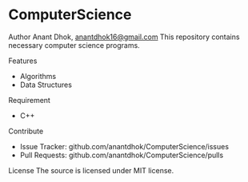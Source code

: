 # ComputerScience

Author
Anant Dhok, anantdhok16@gmail.com
This repository contains necessary computer science programs.

Features
- Algorithms
- Data Structures

Requirement
- C++

Contribute
- Issue Tracker: github.com/anantdhok/ComputerScience/issues
- Pull Requests: github.com/anantdhok/ComputerScience/pulls

License
The source is licensed under MIT license.
